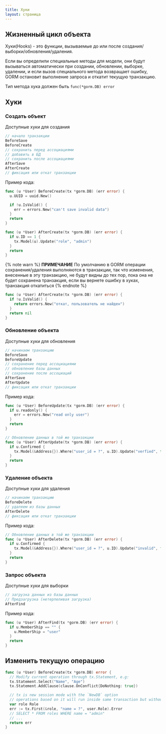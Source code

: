 ```yaml
---
title: Хуки
layout: страница
---
```


## Жизненный цикл объекта

Хуки(Hooks) - это функции, вызываемые до или после создания/выборки/обновления/удаления.

Если вы определили специальные методы для модели, они будут вызываться автоматически при создании, обновлении, выборке, удалении, и если вызов специального метода возвращает ошибку, GORM остановит выполнение запроса и откатит текущую транзакцию.

Тип метода хука должен быть `func(*gorm.DB) error`

## Хуки

### Создать объект

Доступные хуки для создания

```go
// начало транзакции
BeforeSave
BeforeCreate
// сохранить перед ассоциациями
// добавить в БД
// сохранить после ассоциациями
AfterSave
AfterCreate
// фиксация или откат транзакции
```

Пример кода:

```go
func (u *User) BeforeCreate(tx *gorm.DB) (err error) {
  u.UUID = uuid.New()

  if !u.IsValid() {
    err = errors.New("can't save invalid data")
  }
  return
}

func (u *User) AfterCreate(tx *gorm.DB) (err error) {
  if u.ID == 1 {
    tx.Model(u).Update("role", "admin")
  }
  return
}
```

{% note warn %}
**ПРИМЕЧАНИЕ** По умолчанию в GORM операции сохранения/удаления выполняются в транзакции, так что изменения, внесенные в эту транзакцию, не будут видны до тех пор, пока она не будет сохранена транзакция, если вы вернете ошибку в хуках, транзакция откатиться
{% endnote %}

```go
func (u *User) AfterCreate(tx *gorm.DB) (err error) {
  if !u.IsValid() {
    return errors.New("откат, пользователь не найден")
  }
  return nil
}
```

### Обновление объекта

Доступные хуки для обновления

```go
// начинаем транзакцию
BeforeSave
BeforeUpdate
// сохранение перед ассоциациями
// обновление базы данных
// сохранение после ассоциаций
AfterSave
AfterUpdate
// фиксация или откат транзакции
```

Пример кода:

```go
func (u *User) BeforeUpdate(tx *gorm.DB) (err error) {
  if u.readonly() {
    err = errors.New("read only user")
  }
  return
}

// Обновление данных в той же транзакции
func (u *User) AfterUpdate(tx *gorm.DB) (err error) {
  if u.Confirmed {
    tx.Model(&Address{}).Where("user_id = ?", u.ID).Update("verfied", true)
  }
  return
}
```

### Удаление объекта

Доступные хуки для удаления

```go
// начинаем транзакцию
BeforeDelete
// удаляем из базы данных
AfterDelete
// фиксация или откат транзакции
```

Пример кода:

```go
// Обновление данных в той же транзакции
func (u *User) AfterDelete(tx *gorm.DB) (err error) {
  if u.Confirmed {
    tx.Model(&Address{}).Where("user_id = ?", u.ID).Update("invalid", false)
  }
  return
}
```

### Запрос объекта

Доступные хуки для выборки

```go
// загрузка данных из базы данных
// Предзагрузка (нетерпеливая загрузка)
AfterFind
```

Пример кода:

```go
func (u *User) AfterFind(tx *gorm.DB) (err error) {
  if u.MemberShip == "" {
    u.MemberShip = "user"
  }
  return
}
```

## Изменить текущую операцию

```go
func (u *User) BeforeCreate(tx *gorm.DB) error {
  // Modify current operation through tx.Statement, e.g:
  tx.Statement.Select("Name", "Age")
  tx.Statement.AddClause(clause.OnConflict{DoNothing: true})

  // tx is new session mode with the `NewDB` option
  // operations based on it will run inside same transaction but without any current conditions
  var role Role
  err := tx.First(&role, "name = ?", user.Role).Error
  // SELECT * FROM roles WHERE name = "admin"
  // ...
  return err
}
```
